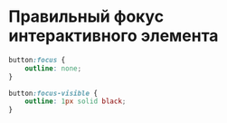 # Правильный фокус интерактивного элемента

```css
button:focus {   
	outline: none;
}

button:focus-visible {   
	outline: 1px solid black;
}
```
